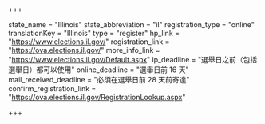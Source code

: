 +++

state_name = "Illinois"
state_abbreviation = "il"
registration_type = "online"
translationKey = "Illinois"
type = "register"
hp_link = "https://www.elections.il.gov/"
registration_link = "https://ova.elections.il.gov/"
more_info_link = "https://www.elections.il.gov/Default.aspx"
ip_deadline = "選舉日之前（包括選舉日）都可以使用"
online_deadline = "選舉日前 16 天"
mail_received_deadline = "必須在選舉日前 28 天前寄達"
confirm_registration_link = "https://ova.elections.il.gov/RegistrationLookup.aspx"

+++